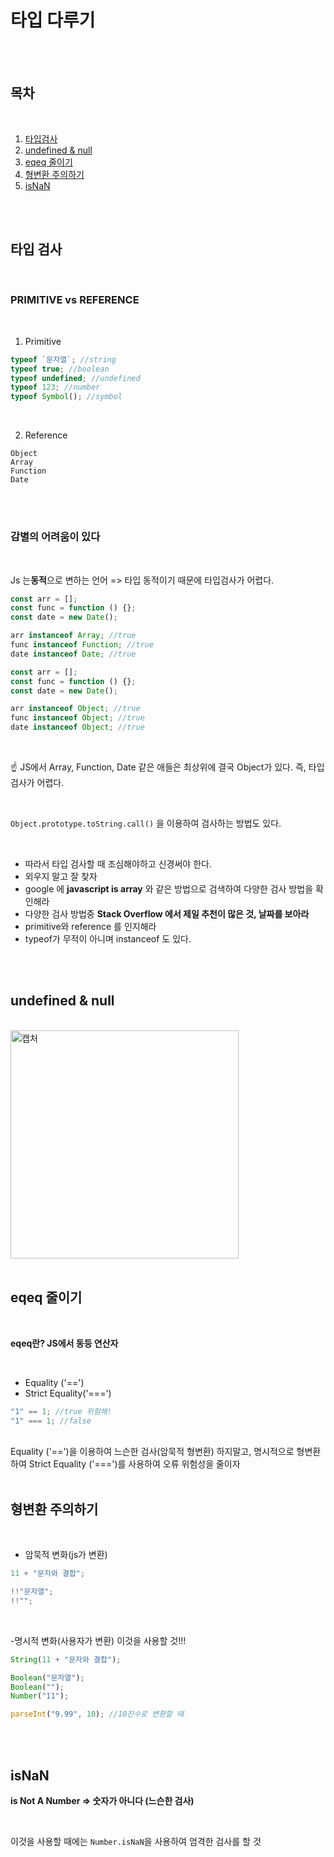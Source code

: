 # 타입 다루기

<br />
<br />

## 목차

<br />

1. [타입검사](#타입-검사)
1. [undefined & null](#undefined--null)
1. [eqeq 줄이기](#eqeq-줄이기)
1. [형변환 주의하기](#형변환-주의하기)
1. [isNaN](#isnan)

<br />
<br />

## 타입 검사

<br />

### PRIMITIVE vs REFERENCE

<br />

1. Primitive

```js
typeof `문자열`; //string
typeof true; //boolean
typeof undefined; //undefined
typeof 123; //number
typeof Symbol(); //symbol
```

<br />

2. Reference

```plaintext
Object
Array
Function
Date
```

<br />
<br />

### 감별의 어려움이 있다

<br />

Js 는**동적**으로 변하는 언어 => 타입 동적이기 때문에 타입검사가 어렵다.

```js
const arr = [];
const func = function () {};
const date = new Date();

arr instanceof Array; //true
func instanceof Function; //true
date instanceof Date; //true
```

```js
const arr = [];
const func = function () {};
const date = new Date();

arr instanceof Object; //true
func instanceof Object; //true
date instanceof Object; //true
```

<br />

☝️ JS에서 Array, Function, Date 같은 애들은 최상위에 결국 Object가 있다.
즉, 타입검사가 어렵다.

<br />

`Object.prototype.toString.call()` 을 이용하여 검사하는 방법도 있다.

<br />

- 따라서 타입 검사할 때 조심해야하고 신경써야 한다.
- 외우지 말고 잘 찾자
- google 에 **javascript is array** 와 같은 방법으로 검색하여 다양한 검사 방법을 확인해라
- 다양한 검사 방법중 **Stack Overflow 에서 제일 추천이 많은 것, 날짜를 보아라**
- primitive와 reference 를 인지해라
- typeof가 무적이 아니며 instanceof 도 있다.

<br />
<br />

## undefined & null

<br />

<img width="365" alt="캡처" src="https://user-images.githubusercontent.com/109197023/218002508-c05f81df-0cdf-48ff-9366-3badb7c26773.PNG">

<br />
<br />

## eqeq 줄이기

<br />

**eqeq란? JS에서 동등 연산자**

<br />

- Equality ('==')
- Strict Equality('===')

```js
"1" == 1; //true 위험해!
"1" === 1; //false
```

<br />
Equality ('==')을 이용하여 느슨한 검사(암묵적 형변환) 하지말고, 
명시적으로 형변환 하여 Strict Equality ('===')를 사용하여 오류 위험성을 줄이자

<br />
<br />

## 형변환 주의하기

<br />

- 암묵적 변화(js가 변환)

```js
11 + "문자와 결합";

!!"문자열";
!!"";
```

<br />

-명시적 변화(사용자가 변환) 이것을 사용할 것!!!

```js
String(11 + "문자와 결합");

Boolean("문자열");
Boolean("");
Number("11");

parseInt("9.99", 10); //10진수로 변환할 때
```

<br />
<br />

## isNaN

**is Not A Number => 숫자가 아니다 (느슨한 검사)**

<br />

이것을 사용할 때에는
`Number.isNaN`을 사용하여 엄격한 검사를 할 것

